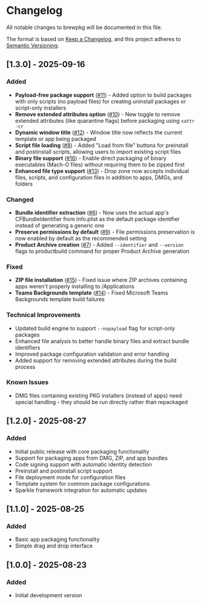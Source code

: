 # Changelog

All notable changes to brewpkg will be documented in this file.

The format is based on [Keep a Changelog](https://keepachangelog.com/en/1.0.0/),
and this project adheres to [Semantic Versioning](https://semver.org/spec/v2.0.0.html).

## [1.3.0] - 2025-09-16

### Added
- **Payload-free package support** ([#11](https://github.com/ugurkocde/brewpkg/issues/11)) - Added option to build packages with only scripts (no payload files) for creating uninstall packages or script-only installers
- **Remove extended attributes option** ([#10](https://github.com/ugurkocde/brewpkg/issues/10)) - New toggle to remove extended attributes (like quarantine flags) before packaging using `xattr -cr`
- **Dynamic window title** ([#12](https://github.com/ugurkocde/brewpkg/issues/12)) - Window title now reflects the current template or app being packaged
- **Script file loading** ([#8](https://github.com/ugurkocde/brewpkg/issues/8)) - Added "Load from file" buttons for preinstall and postinstall scripts, allowing users to import existing script files
- **Binary file support** ([#16](https://github.com/ugurkocde/brewpkg/issues/16)) - Enable direct packaging of binary executables (Mach-O files) without requiring them to be zipped first
- **Enhanced file type support** ([#13](https://github.com/ugurkocde/brewpkg/issues/13)) - Drop zone now accepts individual files, scripts, and configuration files in addition to apps, DMGs, and folders

### Changed
- **Bundle identifier extraction** ([#6](https://github.com/ugurkocde/brewpkg/issues/6)) - Now uses the actual app's CFBundleIdentifier from Info.plist as the default package identifier instead of generating a generic one
- **Preserve permissions by default** ([#9](https://github.com/ugurkocde/brewpkg/issues/9)) - File permissions preservation is now enabled by default as the recommended setting
- **Product Archive creation** ([#7](https://github.com/ugurkocde/brewpkg/issues/7)) - Added `--identifier` and `--version` flags to productbuild command for proper Product Archive generation

### Fixed
- **ZIP file installation** ([#15](https://github.com/ugurkocde/brewpkg/issues/15)) - Fixed issue where ZIP archives containing apps weren't properly installing to /Applications
- **Teams Backgrounds template** ([#14](https://github.com/ugurkocde/brewpkg/issues/14)) - Fixed Microsoft Teams Backgrounds template build failures

### Technical Improvements
- Updated build engine to support `--nopayload` flag for script-only packages
- Enhanced file analysis to better handle binary files and extract bundle identifiers
- Improved package configuration validation and error handling
- Added support for removing extended attributes during the build process

### Known Issues
- DMG files containing existing PKG installers (instead of apps) need special handling - they should be run directly rather than repackaged

## [1.2.0] - 2025-08-27

### Added
- Initial public release with core packaging functionality
- Support for packaging apps from DMG, ZIP, and app bundles
- Code signing support with automatic identity detection
- Preinstall and postinstall script support
- File deployment mode for configuration files
- Template system for common package configurations
- Sparkle framework integration for automatic updates

## [1.1.0] - 2025-08-25

### Added
- Basic app packaging functionality
- Simple drag and drop interface

## [1.0.0] - 2025-08-23

### Added
- Initial development version